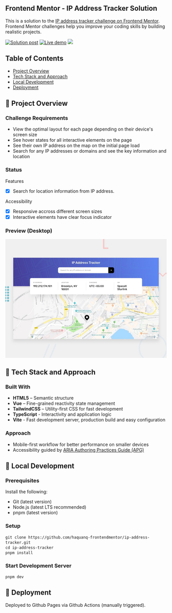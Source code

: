 ## Frontend Mentor - IP Address Tracker Solution

This is a solution to the [IP address tracker challenge on Frontend Mentor](https://www.frontendmentor.io/challenges/ip-address-tracker-I8-0yYAH0). Frontend Mentor challenges help you improve your coding skills by building realistic projects.

<p>
  <a href="https://www.frontendmentor.io/solutions/track-ip-addressdomain-with-ip-apicom-DlGXrXnH9j">
    <img
      alt="Solution post"
      src="https://img.shields.io/badge/Frontendmentor-blue?label=Solution%20on"
    /></a>
  <a href="https://haquanq-frontendmentor.github.io/ip-address-tracker/">
    <img
      alt="Live demo"
      src="https://img.shields.io/badge/Demo-teal?label=Live"
    /></a>
  <a href="./LICENSE"
    ><img
      allt="MIT License"
      src="https://img.shields.io/badge/MIT-blue?label=license"
  /></a>
</p>

## Table of Contents

- [Project Overview](#sunrise-project-overview)
- [Tech Stack and Approach](#stars-tech-stack-and-approach)
- [Local Development](#leaves-local-development)
- [Deployment](#maple_leaf-deployment)

## :sunrise: Project Overview

### Challenge Requirements

- View the optimal layout for each page depending on their device's screen size
- See hover states for all interactive elements on the page
- See their own IP address on the map on the initial page load
- Search for any IP addresses or domains and see the key information and location

### Status

Features

- [x] Search for location information from IP address.

Accessibility

- [x] Responsive accross different screen sizes
- [x] Interactive elements have clear focus indicator

### Preview (Desktop)

![](./docs/preview.jpg)

## :stars: Tech Stack and Approach

### Built With

- **HTML5** – Semantic structure
- **Vue** – Fine-grained reactivity state management
- **TailwindCSS** – Utility-first CSS for fast development
- **TypeScript** - Interactivity and application logic
- **Vite** - Fast development server, production build and easy configuration

### Approach

- Mobile-first workflow for better performance on smaller devices
- Accessibility guided by [ARIA Authoring Practices Guide (APG)](https://www.w3.org/WAI/ARIA/apg/)

## :leaves: Local Development

### Prerequisites

Install the following:

- Git (latest version)
- Node.js (latest LTS recommended)
- pnpm (latest version)

### Setup

```
git clone https://github.com/haquanq-frontendmentor/ip-address-tracker.git
cd ip-address-tracker
pnpm install
```

### Start Development Server

```
pnpm dev
```

## :maple_leaf: Deployment

Deployed to Github Pages via Github Actions (manually triggered).
